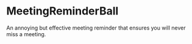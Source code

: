 # MeetingReminderBall
An annoying but effective meeting reminder that ensures you will never miss a meeting.
